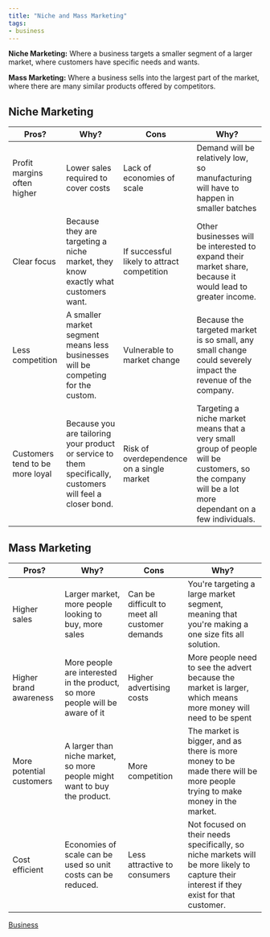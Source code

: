 ```yaml
---
title: "Niche and Mass Marketing"
tags:
- business
---
```


**Niche Marketing:** Where a business targets a smaller segment of a larger market, where customers have specific needs and wants.

**Mass Marketing:** Where a business sells into the largest part of the market, where there are many similar products offered by competitors.

## Niche Marketing

| Pros?                           | Why?                                                                                                       | Cons                                        | Why?                                                                                                                                                   |
|---------------------------------|------------------------------------------------------------------------------------------------------------|---------------------------------------------|--------------------------------------------------------------------------------------------------------------------------------------------------------|
| Profit margins often higher     | Lower sales required to cover costs                                                                        | Lack of economies of scale                  | Demand will be relatively low, so manufacturing will have to happen in smaller batches                                                                 |
| Clear focus                     | Because they are targeting a niche market, they know exactly what customers want.                          | If successful likely to attract competition | Other businesses will be interested to expand their market share, because it would lead to greater income.                                             |
| Less competition                | A smaller market segment means less businesses will be competing for the custom.                           | Vulnerable to market change                 | Because the targeted market is so small, any small change could severely impact the revenue of the company.                                            |
| Customers tend to be more loyal | Because you are tailoring your product or service to them specifically, customers will feel a closer bond. | Risk of overdependence on a single market   | Targeting a niche market means that a very small group of people will be customers, so the company will  be a lot more dependant on a few individuals. |

## Mass Marketing

| Pros?                    | Why?                                                                           | Cons                                          | Why?                                                                                                                                     |
|--------------------------|--------------------------------------------------------------------------------|-----------------------------------------------|------------------------------------------------------------------------------------------------------------------------------------------|
| Higher sales             | Larger market, more people looking to buy, more sales                          | Can be difficult to meet all customer demands | You're targeting a large market segment, meaning that you're making a one size fits all solution.                                        |
| Higher brand awareness   | More people are interested in the product, so more people will be aware of it  | Higher advertising costs                      | More people need to see the advert because the market is larger, which means more money will need to be spent                            |
| More potential customers | A larger than niche market, so more people might want to buy the product.      | More competition                              | The market is bigger, and as there is more money to be made there will be more people trying to make money in the market.                |
| Cost efficient           | Economies of scale can be used so unit costs can be reduced.                   | Less attractive to consumers                  | Not focused on their needs specifically, so niche markets will be more likely to capture their interest if they exist for that customer. |



[Business](/Business)